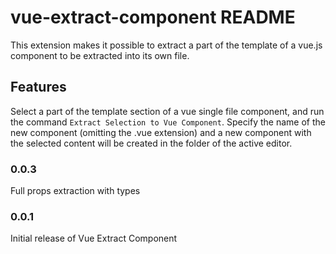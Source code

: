 # vue-extract-component README

This extension makes it possible to extract a part of the template of a vue.js component to be extracted into its own file.

## Features

Select a part of the template section of a vue single file component, and run the command `Extract Selection to Vue Component`.
Specify the name of the new component (omitting the .vue extension) and a new component with the selected content will be created in the folder of the active editor.

### 0.0.3

Full props extraction with types

### 0.0.1

Initial release of Vue Extract Component
